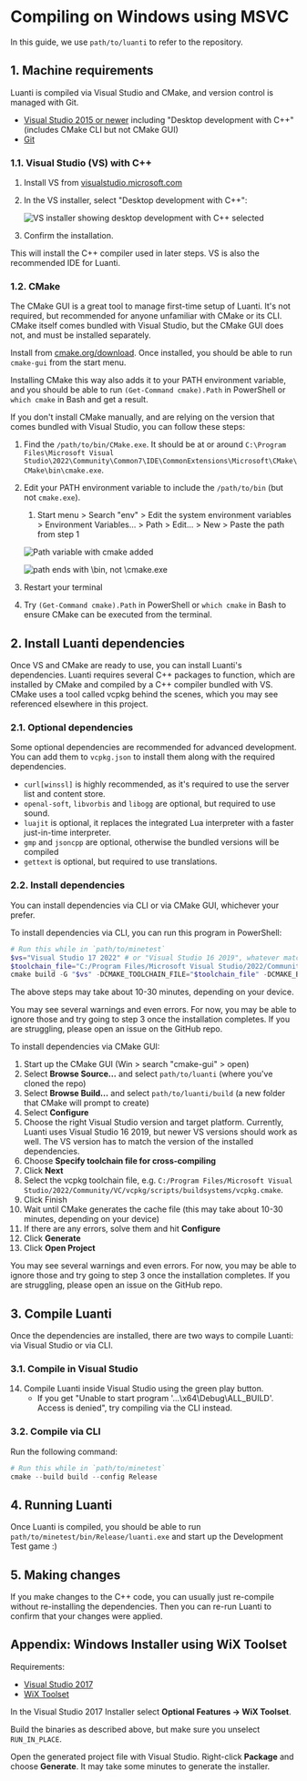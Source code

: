 # Compiling on Windows using MSVC

In this guide, we use `path/to/luanti` to refer to the repository.

## 1. Machine requirements

Luanti is compiled via Visual Studio and CMake, and version control is managed with Git.

-   [Visual Studio 2015 or newer](https://visualstudio.microsoft.com) including "Desktop development with C++" (includes CMake CLI but not CMake GUI)
-   [Git](https://git-scm.com/downloads)

### 1.1. Visual Studio (VS) with C++

1. Install VS from [visualstudio.microsoft.com](https://visualstudio.microsoft.com)
1. In the VS installer, select "Desktop development with C++":

    ![VS installer showing desktop development with C++ selected](assets/vs-installer.png)

1. Confirm the installation.

This will install the C++ compiler used in later steps. VS is also the recommended IDE for Luanti.

### 1.2. CMake

The CMake GUI is a great tool to manage first-time setup of Luanti. It's not required, but recommended for anyone unfamiliar with CMake or its CLI. CMake itself comes bundled with Visual Studio, but the CMake GUI does not, and must be installed separately.

Install from [cmake.org/download](https://cmake.org/download/). Once installed, you should be able to run `cmake-gui` from the start menu.

Installing CMake this way also adds it to your PATH environment variable, and you should be able to run `(Get-Command cmake).Path` in PowerShell or `which cmake` in Bash and get a result.

If you don't install CMake manually, and are relying on the version that comes bundled with Visual Studio, you can follow these steps:

1. Find the `/path/to/bin/CMake.exe`. It should be at or around `C:\Program Files\Microsoft Visual Studio\2022\Community\Common7\IDE\CommonExtensions\Microsoft\CMake\CMake\bin\cmake.exe`.
1. Edit your PATH environment variable to include the `/path/to/bin` (but not `cmake.exe`).

    1. Start menu > Search "env" > Edit the system environment variables > Environment Variables... > Path > Edit... > New > Paste the path from step 1

    ![Path variable with cmake added](./assets/path.png)

    ![path ends with \bin, not \cmake.exe](./assets/path-bin.png)

1. Restart your terminal
1. Try `(Get-Command cmake).Path` in PowerShell or `which cmake` in Bash to ensure CMake can be executed from the terminal.

## 2. Install Luanti dependencies

Once VS and CMake are ready to use, you can install Luanti's dependencies. Luanti requires several C++ packages to function, which are installed by CMake and compiled by a C++ compiler bundled with VS. CMake uses a tool called vcpkg behind the scenes, which you may see referenced elsewhere in this project.

### 2.1. Optional dependencies

Some optional dependencies are recommended for advanced development. You can add them to `vcpkg.json` to install them along with the required dependencies.

-   `curl[winssl]` is highly recommended, as it's required to use the server list and content store.
-   `openal-soft`, `libvorbis` and `libogg` are optional, but required to use sound.
-   `luajit` is optional, it replaces the integrated Lua interpreter with a faster just-in-time interpreter.
-   `gmp` and `jsoncpp` are optional, otherwise the bundled versions will be compiled
-   `gettext` is optional, but required to use translations.

### 2.2. Install dependencies

You can install dependencies via CLI or via CMake GUI, whichever your prefer.

To install dependencies via CLI, you can run this program in PowerShell:

```powershell
# Run this while in `path/to/minetest`
$vs="Visual Studio 17 2022" # or "Visual Studio 16 2019", whatever matches your machine
$toolchain_file="C:/Program Files/Microsoft Visual Studio/2022/Community/VC/vcpkg/scripts/buildsystems/vcpkg.cmake" # or wherever you installed vcpkg.cmake manually
cmake build -G "$vs" -DCMAKE_TOOLCHAIN_FILE="$toolchain_file" -DCMAKE_BUILD_TYPE=Release -DENABLE_CURSES=OFF
```

The above steps may take about 10-30 minutes, depending on your device.

You may see several warnings and even errors. For now, you may be able to ignore those and try going to step 3 once the installation completes. If you are struggling, please open an issue on the GitHub repo.

To install dependencies via CMake GUI:

1. Start up the CMake GUI (Win > search "cmake-gui" > open)
1. Select **Browse Source...** and select `path/to/luanti` (where you've cloned the repo)
1. Select **Browse Build...** and select `path/to/luanti/build` (a new folder that CMake will prompt to create)
1. Select **Configure**
1. Choose the right Visual Studio version and target platform. Currently, Luanti uses Visual Studio 16 2019, but newer VS versions should work as well. The VS version has to match the version of the installed dependencies.
1. Choose **Specify toolchain file for cross-compiling**
1. Click **Next**
1. Select the vcpkg toolchain file, e.g. `C:/Program Files/Microsoft Visual Studio/2022/Community/VC/vcpkg/scripts/buildsystems/vcpkg.cmake`.
1. Click Finish
1. Wait until CMake generates the cache file (this may take about 10-30 minutes, depending on your device)
1. If there are any errors, solve them and hit **Configure**
1. Click **Generate**
1. Click **Open Project**

You may see several warnings and even errors. For now, you may be able to ignore those and try going to step 3 once the installation completes. If you are struggling, please open an issue on the GitHub repo.

## 3. Compile Luanti

Once the dependencies are installed, there are two ways to compile Luanti: via Visual Studio or via CLI.

### 3.1. Compile in Visual Studio

14. Compile Luanti inside Visual Studio using the green play button.
    -   If you get "Unable to start program '...\x64\Debug\ALL_BUILD'. Access is denied", try compiling via the CLI instead.

### 3.2. Compile via CLI

Run the following command:

```powershell
# Run this while in `path/to/minetest`
cmake --build build --config Release
```

## 4. Running Luanti

Once Luanti is compiled, you should be able to run `path/to/minetest/bin/Release/luanti.exe` and start up the Development Test game :)

## 5. Making changes

If you make changes to the C++ code, you can usually just re-compile without re-installing the dependencies. Then you can re-run Luanti to confirm that your changes were applied.

## Appendix: Windows Installer using WiX Toolset

Requirements:

-   [Visual Studio 2017](https://visualstudio.microsoft.com/)
-   [WiX Toolset](https://wixtoolset.org/)

In the Visual Studio 2017 Installer select **Optional Features -> WiX Toolset**.

Build the binaries as described above, but make sure you unselect `RUN_IN_PLACE`.

Open the generated project file with Visual Studio. Right-click **Package** and choose **Generate**.
It may take some minutes to generate the installer.
